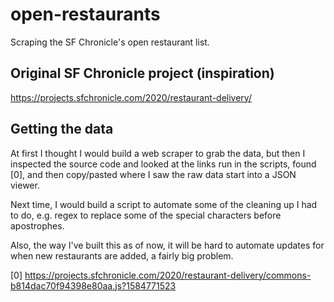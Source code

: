 # open-restaurants
Scraping the SF Chronicle's open restaurant list. 

## Original SF Chronicle project (inspiration)
https://projects.sfchronicle.com/2020/restaurant-delivery/ 

## Getting the data 
At first I thought I would build a web scraper to grab the data, but then I inspected the source code and looked at the links run in the scripts, found [0], and then copy/pasted where I saw the raw data start into a JSON viewer. 

Next time, I would build a script to automate some of the cleaning up I had to do, e.g. regex to replace some of the special characters before apostrophes. 

Also, the way I've built this as of now, it will be hard to automate updates for when new restaurants are added, a fairly big problem. 

[0] https://projects.sfchronicle.com/2020/restaurant-delivery/commons-b814dac70f94398e80aa.js?1584771523